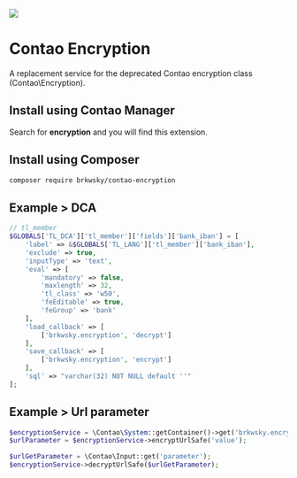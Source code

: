 ![](https://github.com/Brkwsky/contao-encryption/workflows/PHP%20Unit%20and%20Security%20Check/badge.svg)

# Contao Encryption

A replacement service for the deprecated Contao encryption class (Contao\Encryption).

## Install using Contao Manager

Search for **encryption** and you will find this extension.

## Install using Composer

```bash
composer require brkwsky/contao-encryption
```

## Example > DCA
```php
// tl_member
$GLOBALS['TL_DCA']['tl_member']['fields']['bank_iban'] = [
    'label' => &$GLOBALS['TL_LANG']['tl_member']['bank_iban'],
    'exclude' => true,
    'inputType' => 'text',
    'eval' => [
        'mandatory' => false,
        'maxlength' => 32,
        'tl_class' => 'w50',
        'feEditable' => true,
        'feGroup' => 'bank'
    ],
    'load_callback' => [
        ['brkwsky.encryption', 'decrypt']
    ],
    'save_callback' => [
        ['brkwsky.encryption', 'encrypt']
    ],
    'sql' => "varchar(32) NOT NULL default ''"
];
```

## Example > Url parameter

```php
$encryptionService = \Contao\System::getContainer()->get('brkwsky.encryption');
$urlParameter = $encryptionService->encryptUrlSafe('value');

$urlGetParameter = \Contao\Input::get('parameter');
$encryptionService->decryptUrlSafe($urlGetParameter);
```
